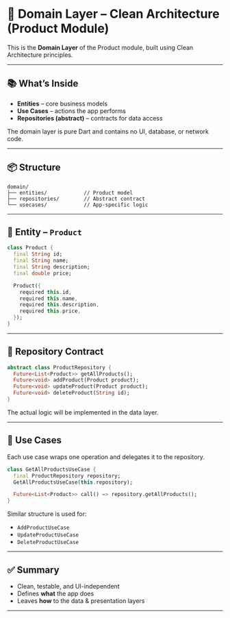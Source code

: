 # 🧠 Domain Layer – Clean Architecture (Product Module)

This is the **Domain Layer** of the Product module, built using Clean Architecture principles.

---

## 📚 What’s Inside

- **Entities** – core business models
- **Use Cases** – actions the app performs
- **Repositories (abstract)** – contracts for data access

The domain layer is pure Dart and contains no UI, database, or network code.

---

## 📦 Structure

```
domain/
├── entities/            // Product model
├── repositories/        // Abstract contract
└── usecases/            // App-specific logic
```

---

## 🧱 Entity – `Product`

```dart
class Product {
  final String id;
  final String name;
  final String description;
  final double price;

  Product({
    required this.id,
    required this.name,
    required this.description,
    required this.price,
  });
}
```

---

## 🔌 Repository Contract

```dart
abstract class ProductRepository {
  Future<List<Product>> getAllProducts();
  Future<void> addProduct(Product product);
  Future<void> updateProduct(Product product);
  Future<void> deleteProduct(String id);
}
```

The actual logic will be implemented in the data layer.

---

## 🚀 Use Cases

Each use case wraps one operation and delegates it to the repository.

```dart
class GetAllProductsUseCase {
  final ProductRepository repository;
  GetAllProductsUseCase(this.repository);

  Future<List<Product>> call() => repository.getAllProducts();
}
```

Similar structure is used for:

- `AddProductUseCase`
- `UpdateProductUseCase`
- `DeleteProductUseCase`

---

## ✅ Summary

- Clean, testable, and UI-independent
- Defines **what** the app does
- Leaves **how** to the data & presentation layers

---

